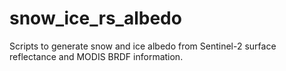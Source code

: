 # snow_ice_rs_albedo
Scripts to generate snow and ice albedo from Sentinel-2 surface reflectance and MODIS BRDF information.
